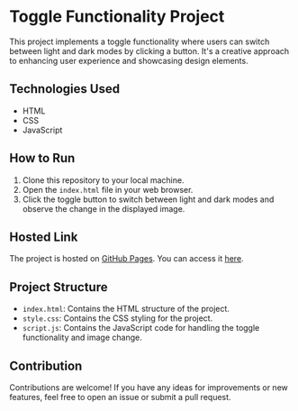 # Toggle Functionality Project

This project implements a toggle functionality where users can switch between light and dark modes by clicking a button. 
It's a creative approach to enhancing user experience and showcasing design elements.

## Technologies Used

- HTML
- CSS
- JavaScript

## How to Run

1. Clone this repository to your local machine.
2. Open the `index.html` file in your web browser.
3. Click the toggle button to switch between light and dark modes and observe the change in the displayed image.

## Hosted Link

The project is hosted on [GitHub Pages](https://github.com/PremGChavan/Dark-Mode). You can access it [here](https://premgchavan.github.io/Dark-Mode/).

## Project Structure

- `index.html`: Contains the HTML structure of the project.
- `style.css`: Contains the CSS styling for the project.
- `script.js`: Contains the JavaScript code for handling the toggle functionality and image change.

## Contribution

Contributions are welcome! If you have any ideas for improvements or new features, feel free to open an issue or submit a pull request.
